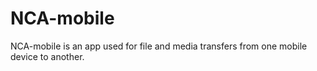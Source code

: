 # NCA-mobile
NCA-mobile is an app used for file and media transfers from one mobile device to another.
